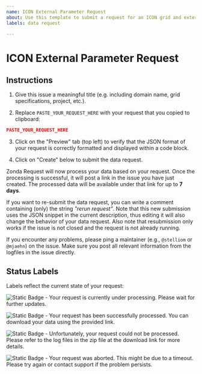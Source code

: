 ```yaml
---
name: ICON External Parameter Request
about: Use this template to submit a request for an ICON grid and external parameters
labels: data request

---
```


# ICON External Parameter Request

## Instructions

1. Give this issue a meaningful title (e.g. including domain name, grid specifications, project, etc.).

2. Replace `PASTE_YOUR_REQUEST_HERE` with your request that you copied to clipboard:
```json
PASTE_YOUR_REQUEST_HERE
```

3. Click on the "Preview" tab (top left) to verify that the JSON format of your request is correctly formatted and displayed within a code block.

4. Click on "Create" below to submit the data request.

Zonda Request will now process your data based on your request. Once the processing is successful, it will post a link in the issue you have just created. The processed data will be available under that link for up to **7 days**.

If you want to re-submit the data request, you can write a comment containing (only) the string *"rerun request"*. Note that this new submission uses the JSON snippet in the current description, thus editing it will also change the behavior of your data request. Also note that resubmission only works if the issue is not closed and the request is not already running.

If you encounter any problems, please ping a maintainer (e.g., `@stelliom` or `@mjaehn`) on the issue. Make sure you post all relevant information from the logfiles in the issue directly.

## Status Labels

Labels reflect the current state of your request:

![Static Badge](https://img.shields.io/badge/submitted-yellow) - Your request is currently under processing. Please wait for further updates.

![Static Badge](https://img.shields.io/badge/completed-green) - Your request has been successfully processed. You can download your data using the provided link.

![Static Badge](https://img.shields.io/badge/failed-red) - Unfortunately, your request could not be processed. Please refer to the log files in the zip file at the download link for more details.

![Static Badge](https://img.shields.io/badge/aborted-lightgray) - Your request was aborted. This might be due to a timeout. Please try again or contact support if the problem persists.
